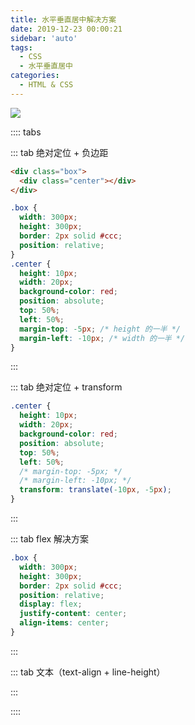 ```yaml
---
title: 水平垂直居中解决方案
date: 2019-12-23 00:00:21
sidebar: 'auto'
tags:
  - CSS
  - 水平垂直居中
categories:
  - HTML & CSS
---
```


![](https://gitee.com/alvin0216/cdn/raw/master/images/css-center.png)

:::: tabs

::: tab 绝对定位 + 负边距

```html
<div class="box">
  <div class="center"></div>
</div>
```

```css
.box {
  width: 300px;
  height: 300px;
  border: 2px solid #ccc;
  position: relative;
}
.center {
  height: 10px;
  width: 20px;
  background-color: red;
  position: absolute;
  top: 50%;
  left: 50%;
  margin-top: -5px; /* height 的一半 */
  margin-left: -10px; /* width 的一半 */
}
```

:::

::: tab 绝对定位 + transform

```css
.center {
  height: 10px;
  width: 20px;
  background-color: red;
  position: absolute;
  top: 50%;
  left: 50%;
  /* margin-top: -5px; */
  /* margin-left: -10px; */
  transform: translate(-10px, -5px);
}
```

:::

::: tab flex 解决方案

```css
.box {
  width: 300px;
  height: 300px;
  border: 2px solid #ccc;
  position: relative;
  display: flex;
  justify-content: center;
  align-items: center;
}
```

:::

::: tab 文本（text-align + line-height）

:::

::::
